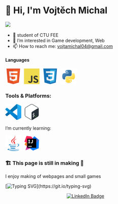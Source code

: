 
# 👋 Hi, I'm Vojtěch Michal
![](https://komarev.com/ghpvc/?username=Vojtech-M&color=green)
- 🏫 student of CTU FEE
- 👀 I’m interested in Game development, Web 
- 📫 How to reach me: vojtamichal04@gmail.com

#### Languages 
<div>
   <img src="https://github.com/devicons/devicon/blob/master/icons/html5/html5-original.svg" title="HTML5" alt="HTML" width="50" height="50"/>&nbsp;
   <img src="https://github.com/devicons/devicon/blob/master/icons/javascript/javascript-original.svg" title="Javascript" alt="Javascript_logo" width="50" height="50"/>&nbsp;
   <img src="https://github.com/devicons/devicon/blob/master/icons/css3/css3-original.svg" title="CSS" alt="CSS" width="50" height="50"/>&nbsp;
   <img src="https://github.com/devicons/devicon/blob/master/icons/python/python-original.svg" title="python" alt="python_logo" width="50" height="50"/>&nbsp;
</div>

### Tools & Platforms: 
<div>
 <img src="https://github.com/devicons/devicon/blob/master/icons/vscode/vscode-original.svg" title="VSCode" alt="VSCode" width="50" height="50"/>&nbsp;
 <img src="https://github.com/devicons/devicon/blob/master/icons/bash/bash-original.svg" title="Bash" alt="Bash_logo" width="50" height="50"/>&nbsp;
</div>

 I’m currently learning:
 <div>
 <img src="https://github.com/devicons/devicon/blob/master/icons/java/java-original.svg" title="Java" alt="Java_logo" width="50" height="50"/>&nbsp;
 <img src="https://github.com/devicons/devicon/blob/master/icons/intellij/intellij-original.svg" title="IntelliJ" alt="IDEA_logo" width="50" height="50"/>&nbsp;
</div>

### 🏗️ This page is still in making 👷
I enjoy making of webpages and small games

[![Typing SVG](https://readme-typing-svg.demolab.com?font=JetBrains+Mono&weight=600&size=19&pause=1000&color=F6F7F1&width=435&lines=Dream+it.+build+it+!)](https://git.io/typing-svg)


<div id="badges" align="center">
   <a href="https://www.linkedin.com/in/vojt%C4%9Bch-michal/?trk=public-profile-join-page">
    <img src="https://img.shields.io/badge/LinkedIn-blue?style=for-the-badge&logo=linkedin&logoColor=white" alt="LinkedIn Badge"/>
   </a>
</div>
